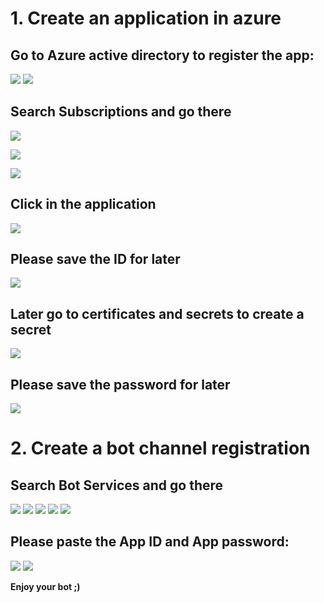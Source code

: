  # 1.  Create an application in azure

## Go to Azure active directory to register the app:
 ![](https://i.imgur.com/21wsBfG.png) 
![](https://i.imgur.com/f7OZYU8.png)

## Search Subscriptions and go there

![](https://i.imgur.com/NU39MSC.png)

![](https://i.imgur.com/f6rEfpI.png)

![](https://i.imgur.com/96GPa4t.png)

## Click in the application


![](https://i.imgur.com/k9Dn3YZ.png)

## Please save the ID for later

![](https://i.imgur.com/irKM410.png)

## Later go to certificates and secrets to create a secret

![](https://i.imgur.com/cTM9yQT.png)

## Please save the password for later

![](https://i.imgur.com/gceuaNT.png)




# 2. Create a bot channel registration

## Search Bot Services and go there

![](https://i.imgur.com/Wm6oPvI.png)
![](https://i.imgur.com/s6ajEYG.png)
![](https://i.imgur.com/bCvC3Yn.png)
![](https://i.imgur.com/7zmmNGK.png)
![](https://i.imgur.com/4Ghl5VR.png)
## Please paste the App ID and App password:
![](https://i.imgur.com/DPfsWZ6.png)
![](https://i.imgur.com/a8MVEF4.png)

**Enjoy your bot ;)**
